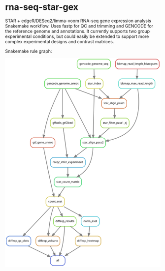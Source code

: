 # rna-seq-star-gex

STAR + edgeR/DESeq2/limma-voom RNA-seq gene expression analysis Snakemake
workflow. Uses fastp for QC and trimming and GENCODE for the reference
genome and annotations. It currently supports two group experimental
conditions, but could easily be extended to support more complex experimental
designs and contrast matrices.

Snakemake rule graph:

![Snakemake rule graph](rna-seq-star-gex.svg)
